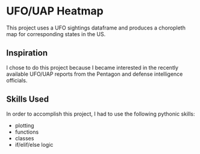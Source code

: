 <h1>UFO/UAP Heatmap</h1>
This project uses a UFO sightings dataframe and produces a choropleth map for corresponding states in the US.

<h2>Inspiration</h2>
I chose to do this project because I became interested in the recently available UFO/UAP reports from the Pentagon and defense intelligence officials.

<h2>Skills Used</h2>
In order to accomplish this project, I had to use the following pythonic skills:

<ul>
  <li>plotting</li>
  <li>functions</li>
  <li>classes</li>
  <li>if/elif/else logic</li>
</ul>
